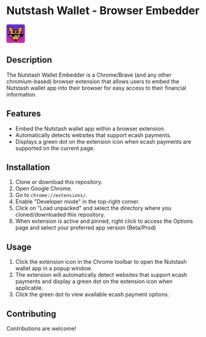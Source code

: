 # Nutstash Wallet - Browser Embedder

![Extension Icon](images/icon48.png)

## Description

The Nutstash Wallet Embedder is a Chrome/Brave (and any other chromium-based) browser extension that allows users to embed the Nutstash wallet app into their browser for easy access to their financial information.

## Features

- Embed the Nutstash wallet app within a browser extension.
- Automatically detects websites that support ecash payments.
- Displays a green dot on the extension icon when ecash payments are supported on the current page.

## Installation

1. Clone or download this repository.
2. Open Google Chrome.
3. Go to `chrome://extensions/`.
4. Enable "Developer mode" in the top-right corner.
5. Click on "Load unpacked" and select the directory where you cloned/downloaded this repository.
6. When extension is active and pinned, right click to access the Options page and select your preferred app version (Beta/Prod)

## Usage

1. Click the extension icon in the Chrome toolbar to open the Nutstash wallet app in a popup window.
2. The extension will automatically detect websites that support ecash payments and display a green dot on the extension icon when applicable.
3. Click the green dot to view available ecash payment options.

## Contributing

Contributions are welcome!
